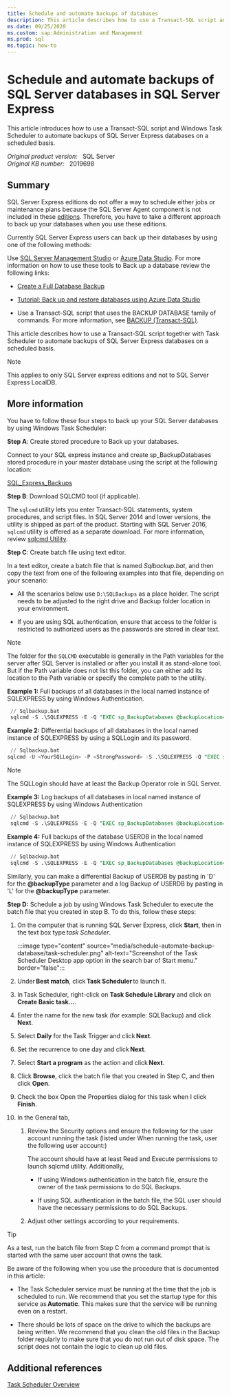 ```yaml
---
title: Schedule and automate backups of databases
description: This article describes how to use a Transact-SQL script and Windows Task Scheduler to automate backups of SQL Server Express databases on a scheduled basis.
ms.date: 09/25/2020
ms.custom: sap:Administration and Management
ms.prod: sql
ms.topic: how-to
---
```

# Schedule and automate backups of SQL Server databases in SQL Server Express

This article introduces how to use a Transact-SQL script and Windows Task Scheduler to automate backups of SQL Server Express databases on a scheduled basis.

_Original product version:_ &nbsp; SQL Server  
_Original KB number:_ &nbsp; 2019698

## Summary

SQL Server Express editions do not offer a way to schedule either jobs or maintenance plans because the SQL Server Agent component is not included in these [editions](/sql/sql-server/editions-and-components-of-sql-server-version-15). Therefore, you have to take a different approach to back up your databases when you use these editions.

Currently SQL Server Express users can back up their databases by using one of the following methods:

Use [SQL Server Management Studio](/sql/ssms/download-sql-server-management-studio-ssms) or [Azure Data Studio](/sql/azure-data-studio/download-azure-data-studio). For more information on how to use these tools to Back up a database review the following links:

- [Create a Full Database Backup](/sql/relational-databases/backup-restore/create-a-full-database-backup-sql-server)

- [Tutorial: Back up and restore databases using Azure Data Studio](/sql/azure-data-studio/tutorial-backup-restore-sql-server)

- Use a Transact-SQL script that uses the BACKUP DATABASE family of commands. For more information, see [BACKUP (Transact-SQL)](/sql/t-sql/statements/backup-transact-sql).

This article describes how to use a Transact-SQL script together with Task Scheduler to automate backups of SQL Server Express databases on a scheduled basis.

> [!NOTE]
> This applies to only SQL Server express editions and not to SQL Server Express LocalDB.

## More information

You have to follow these four steps to back up your SQL Server databases by using Windows Task Scheduler:

**Step A**: Create stored procedure to Back up your databases.

Connect to your SQL express instance and create sp_BackupDatabases stored procedure in your master database using the script at the following location:

[SQL_Express_Backups](https://raw.githubusercontent.com/microsoft/mssql-support/master/sample-scripts/backup_restore/SQL_Express_Backups.sql)

**Step B**:  Download SQLCMD tool (if applicable).

The `sqlcmd` utility lets you enter Transact-SQL statements, system procedures, and script files. In SQL Server 2014 and lower versions, the utility is shipped as part of the product. Starting with SQL Server 2016, `sqlcmd` utility is offered as a separate download. For more information, review [sqlcmd Utility](/sql/tools/sqlcmd-utility).

**Step C**: Create batch file using text editor.

In a text editor, create a batch file that is named *Sqlbackup.bat*, and then copy the text from one of the following examples into that file, depending on your scenario:

- All the scenarios below use `D:\SQLBackups` as a place holder. The script needs to be adjusted to the right drive and Backup folder location in your environment.

- If you are using SQL authentication, ensure that access to the folder is restricted to authorized users as the passwords are stored in clear text.  

> [!NOTE]
> The folder for the `SQLCMD` executable is generally in the Path variables for the server after SQL Server is installed or after you install it as stand-alone tool. But if the Path variable does not list this folder, you can either add its location to the Path variable or specify the complete path to the utility.

**Example 1:** Full backups of all databases in the local named instance of SQLEXPRESS by using Windows Authentication.

```sql
 // Sqlbackup.bat
 sqlcmd -S .\SQLEXPRESS -E -Q "EXEC sp_BackupDatabases @backupLocation='D:\SQLBackups\', @backupType='F'"
```

**Example 2:** Differential backups of all databases in the local named instance of SQLEXPRESS by using a SQLLogin and its password.

```sql
 // Sqlbackup.bat
sqlcmd -U <YourSQLLogin> -P <StrongPassword> -S .\SQLEXPRESS -Q "EXEC sp_BackupDatabases  @backupLocation ='D:\SQLBackups', @BackupType='D'"
```

> [!NOTE]
> The SQLLogin should have at least the Backup Operator role in SQL Server.

**Example 3:** Log backups of all databases in local named instance of SQLEXPRESS by using Windows Authentication

```sql
 // Sqlbackup.bat
 sqlcmd -S .\SQLEXPRESS -E -Q "EXEC sp_BackupDatabases @backupLocation='D:\SQLBackups\',@backupType='L'"
```

**Example 4:** Full backups of the database USERDB in the local named instance of SQLEXPRESS by using Windows Authentication

```sql
 // Sqlbackup.bat
 sqlcmd -S .\SQLEXPRESS -E -Q "EXEC sp_BackupDatabases @backupLocation='D:\SQLBackups\', @databaseName='USERDB', @backupType='F'"
```

Similarly, you can make a differential Backup of USERDB by pasting in 'D' for the **@backupType** parameter and a log Backup of USERDB by pasting in 'L' for the **@backupType** parameter.

**Step D:** Schedule a job by using Windows Task Scheduler to execute the batch file that you created in step B. To do this, follow these steps:

1. On the computer that is running SQL Server Express, click **Start**, then in the text box type *task Scheduler*.

     :::image type="content" source="media/schedule-automate-backup-database/task-scheduler.png" alt-text="Screenshot of the Task Scheduler Desktop app option in the search bar of Start menu." border="false":::
1. Under **Best match**, click **Task Scheduler** to launch it.

1. In Task Scheduler, right-click on **Task Schedule Library** and click on **Create Basic task…**.

1. Enter the name for the new task (for example: SQLBackup) and click **Next**. 

1. Select **Daily** for the Task Trigger and click **Next**. 

1. Set the recurrence to one day and click **Next**. 

1. Select **Start a program** as the action and click **Next**. 

1. Click **Browse**, click the batch file that you created in Step C, and then click **Open**.  

1. Check the box Open the Properties dialog for this task when I click **Finish**. 

1. In the General tab,

    1. Review the Security options and ensure the following for the user account running the task (listed under  When running the task, user the following user account:)

        The account should have at least Read  and Execute permissions to launch sqlcmd utility. Additionally,

        - If using Windows authentication in the batch file, ensure the owner of the task permissions to do SQL Backups.

        - If using SQL authentication in the batch file, the SQL user should have the necessary permissions to do SQL Backups.

    1. Adjust other settings according to your requirements.

> [!TIP]
> As a test, run the batch file from Step C from a command prompt that is started with the same user account that owns the task.

Be aware of the following when you use the procedure that is documented in this article:

- The Task Scheduler service must be running at the time that the job is scheduled to run. We recommend that you set the startup type for this service as **Automatic**. This makes sure that the service will be running even on a restart.

- There should be lots of space on the drive to which the backups are being written. We recommend that you clean the old files in the Backup folder regularly to make sure that you do not run out of disk space. The script does not contain the logic to clean up old files.

## Additional references

[Task Scheduler Overview](/previous-versions/windows/it-pro/windows-server-2008-R2-and-2008/cc721871(v=ws.11))
